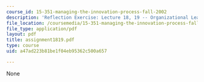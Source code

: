 ```yaml
---
course_id: 15-351-managing-the-innovation-process-fall-2002
description: 'Reflection Exercise: Lecture 18, 19 -- Organizational Learning'
file_location: /coursemedia/15-351-managing-the-innovation-process-fall-2002/a47ad223b81be1f04eb95362c500a657_assignment1819.pdf
file_type: application/pdf
layout: pdf
title: assignment1819.pdf
type: course
uid: a47ad223b81be1f04eb95362c500a657

---
```

None